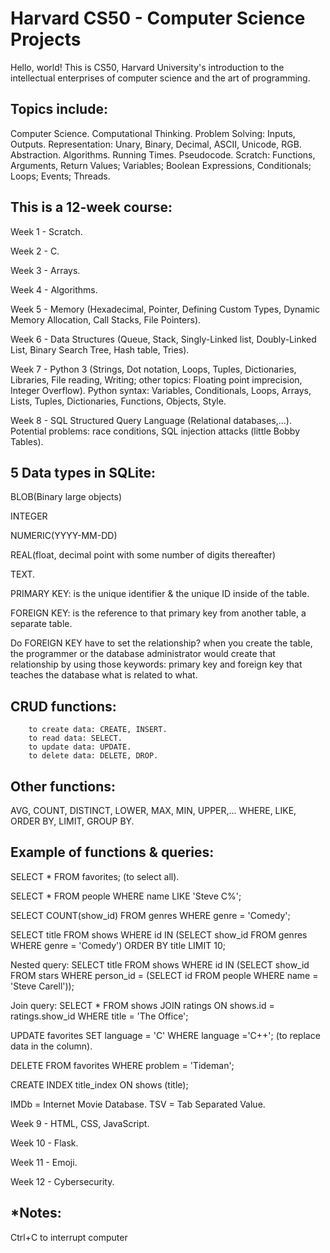 # Harvard CS50 - Computer Science Projects
Hello, world! This is CS50, Harvard University's introduction to the intellectual enterprises of computer science and the art of programming.

Topics include:
--
Computer Science. Computational Thinking. Problem Solving: Inputs, Outputs. Representation: Unary, Binary, Decimal, ASCII, Unicode, RGB. Abstraction. Algorithms. Running Times. Pseudocode. Scratch: Functions, Arguments, Return Values; Variables; Boolean Expressions, Conditionals; Loops; Events; Threads.

This is a 12-week course:
--

Week 1 - Scratch.

Week 2 - C.

Week 3 - Arrays.

Week 4 - Algorithms.

Week 5 - Memory (Hexadecimal, Pointer, Defining Custom Types, Dynamic Memory Allocation, Call Stacks, File Pointers).

Week 6 - Data Structures (Queue, Stack, Singly-Linked list, Doubly-Linked List, Binary Search Tree, Hash table, Tries).

Week 7 - Python 3 (Strings, Dot notation, Loops, Tuples, Dictionaries, Libraries, File reading, Writing; other topics: Floating point imprecision, Integer Overflow).
Python syntax: Variables, Conditionals, Loops, Arrays, Lists, Tuples, Dictionaries, Functions, Objects, Style.

Week 8 - SQL Structured Query Language (Relational databases,...). Potential problems: race conditions, SQL injection attacks (little Bobby Tables).

5 Data types in SQLite:
--
BLOB(Binary large objects)

INTEGER

NUMERIC(YYYY-MM-DD)

REAL(float, decimal point with some number of digits thereafter)

TEXT.

PRIMARY KEY: is the unique identifier & the unique ID inside of the table.

FOREIGN KEY: is the reference to that primary key from another table, a separate table.

Do FOREIGN KEY have to set the relationship? when you create the table, the programmer or the database administrator would create that relationship by using those keywords: primary key and foreign key that teaches the database what is related to what.

CRUD functions:
--
        to create data: CREATE, INSERT.
        to read data: SELECT.
        to update data: UPDATE.
        to delete data: DELETE, DROP.
 
Other functions: 
--
AVG, COUNT, DISTINCT, LOWER, MAX, MIN, UPPER,...
WHERE, LIKE, ORDER BY, LIMIT, GROUP BY.

Example of functions & queries:
--
SELECT * FROM favorites;  (to select all).

SELECT * FROM people WHERE name LIKE 'Steve C%';

SELECT COUNT(show_id) FROM genres WHERE genre = 'Comedy';

SELECT title FROM shows WHERE id IN (SELECT show_id FROM genres WHERE genre = 'Comedy') ORDER BY title LIMIT 10;

Nested query:
SELECT title FROM shows WHERE id IN (SELECT show_id FROM stars WHERE person_id = (SELECT id FROM people WHERE name = 'Steve Carell'));

Join query:
SELECT * FROM shows JOIN ratings ON shows.id = ratings.show_id WHERE title = 'The Office';

UPDATE favorites SET language = 'C' WHERE language ='C++';  (to replace data in the column).

DELETE FROM favorites WHERE problem = 'Tideman';

CREATE INDEX title_index ON shows (title);

IMDb = Internet Movie Database.
TSV = Tab Separated Value.

Week 9 - HTML, CSS, JavaScript.

Week 10 - Flask.

Week 11 - Emoji.

Week 12 - Cybersecurity.

*Notes:
--

Ctrl+C to interrupt computer

